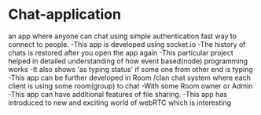 # Chat-application
an app where anyone can chat using simple authentication fast way to connect to people.
-This app is developed using socket.io
-The history of chats is restored after you open the app again
-This particular project helped in detailed understanding of how event based(node) programming works
-It also shows 'as typing status' if some one from other end is typing
-This app can be further developed in Room /clan chat system where each client is using some room(group) to chat
-With some Room owner or Admin
-This app can have additional features of file sharing.
-This app has introduced to new and exciting world of webRTC which is interesting 
